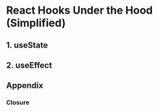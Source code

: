 # React Hooks Under the Hood (Simplified)

## 1. useState

## 2. useEffect

## Appendix

### Closure